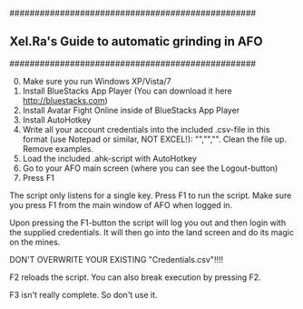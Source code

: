 #################################################
## Xel.Ra's Guide to automatic grinding in AFO ##
#################################################

0. Make sure you run Windows XP/Vista/7
1. Install BlueStacks App Player (You can download it here http://bluestacks.com)
2. Install Avatar Fight Online inside of BlueStacks App Player
3. Install AutoHotkey
4. Write all your account credentials into the included .csv-file in this format (use Notepad or similar, NOT EXCEL!): "<Account name>","<Password>","<Number of mines>". Clean the file up. Remove examples.
5. Load the included .ahk-script with AutoHotkey
6. Go to your AFO main screen (where you can see the Logout-button)
7. Press F1

The script only listens for a single key. Press F1 to run the script.
Make sure you press F1 from the main window of AFO when logged in.

Upon pressing the F1-button the script will log you out and then login with the supplied credentials. It will then go into the land screen and do its magic on the mines.

DON'T OVERWRITE YOUR EXISTING "Credentials.csv"!!!!

F2 reloads the script. You can also break execution by pressing F2.

F3 isn't really complete. So don't use it.